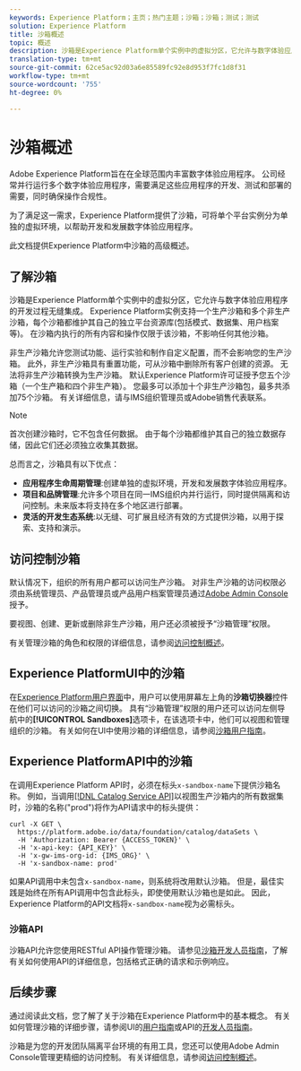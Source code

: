 ```yaml
---
keywords: Experience Platform；主页；热门主题；沙箱；沙箱；测试；测试
solution: Experience Platform
title: 沙箱概述
topic: 概述
description: 沙箱是Experience Platform单个实例中的虚拟分区，它允许与数字体验应用程序的开发过程无缝集成。
translation-type: tm+mt
source-git-commit: 62ce5ac92d03a6e85589fc92e8d953f7fc1d8f31
workflow-type: tm+mt
source-wordcount: '755'
ht-degree: 0%

---
```



# 沙箱概述

Adobe Experience Platform旨在在全球范围内丰富数字体验应用程序。 公司经常并行运行多个数字体验应用程序，需要满足这些应用程序的开发、测试和部署的需要，同时确保操作合规性。

为了满足这一需求，Experience Platform提供了沙箱，可将单个平台实例分为单独的虚拟环境，以帮助开发和发展数字体验应用程序。

此文档提供Experience Platform中沙箱的高级概述。

## 了解沙箱

沙箱是Experience Platform单个实例中的虚拟分区，它允许与数字体验应用程序的开发过程无缝集成。 Experience Platform实例支持一个生产沙箱和多个非生产沙箱，每个沙箱都维护其自己的独立平台资源库(包括模式、数据集、用户档案等)。  在沙箱内执行的所有内容和操作仅限于该沙箱，不影响任何其他沙箱。

非生产沙箱允许您测试功能、运行实验和制作自定义配置，而不会影响您的生产沙箱。 此外，非生产沙箱具有重置功能，可从沙箱中删除所有客户创建的资源。 无法将非生产沙箱转换为生产沙箱。 默认Experience Platform许可证授予您五个沙箱（一个生产箱和四个非生产箱）。 您最多可以添加十个非生产沙箱包，最多共添加75个沙箱。 有关详细信息，请与IMS组织管理员或Adobe销售代表联系。

>[!NOTE]
>
>首次创建沙箱时，它不包含任何数据。 由于每个沙箱都维护其自己的独立数据存储，因此它们还必须独立收集其数据。

总而言之，沙箱具有以下优点：

* **应用程序生命周期管理**:创建单独的虚拟环境，开发和发展数字体验应用程序。
* **项目和品牌管理**:允许多个项目在同一IMS组织内并行运行，同时提供隔离和访问控制。未来版本将支持在多个地区进行部署。
* **灵活的开发生态系统**:以无缝、可扩展且经济有效的方式提供沙箱，以用于探索、支持和演示。

## 访问控制沙箱

默认情况下，组织的所有用户都可以访问生产沙箱。 对非生产沙箱的访问权限必须由系统管理员、产品管理员或产品用户档案管理员通过[Adobe Admin Console](https://adminconsole.adobe.com)授予。

要视图、创建、更新或删除非生产沙箱，用户还必须被授予“沙箱管理”权限。

有关管理沙箱的角色和权限的详细信息，请参阅[访问控制概述](../access-control/home.md)。

## Experience PlatformUI中的沙箱

在[Experience Platform用户界面](https://platform.adobe.com)中，用户可以使用屏幕左上角的&#x200B;**沙箱切换器**&#x200B;控件在他们可以访问的沙箱之间切换。  具有“沙箱管理”权限的用户还可以访问左侧导航中的&#x200B;**[!UICONTROL Sandboxes]**&#x200B;选项卡，在该选项卡中，他们可以视图和管理组织的沙箱。 有关如何在UI中使用沙箱的详细信息，请参阅[沙箱用户指南](ui/overview.md)。

## Experience PlatformAPI中的沙箱

在调用Experience Platform API时，必须在标头`x-sandbox-name`下提供沙箱名称。 例如，当调用[[!DNL Catalog Service API]](https://www.adobe.io/apis/experienceplatform/home/api-reference.html#!acpdr/swagger-specs/catalog.yaml)以视图生产沙箱内的所有数据集时，沙箱的名称(&quot;prod&quot;)将作为API请求中的标头提供：

```shell
curl -X GET \
  https://platform.adobe.io/data/foundation/catalog/dataSets \
  -H 'Authorization: Bearer {ACCESS_TOKEN}' \
  -H 'x-api-key: {API_KEY}' \
  -H 'x-gw-ims-org-id: {IMS_ORG}' \
  -H 'x-sandbox-name: prod'
```

如果API调用中未包含`x-sandbox-name`，则系统将改用默认沙箱。 但是，最佳实践是始终在所有API调用中包含此标头，即使使用默认沙箱也是如此。 因此，Experience Platform的API文档将`x-sandbox-name`视为必需标头。

### 沙箱API

沙箱API允许您使用RESTful API操作管理沙箱。 请参见[沙箱开发人员指南](api/getting-started.md)，了解有关如何使用API的详细信息，包括格式正确的请求和示例响应。

## 后续步骤

通过阅读此文档，您了解了关于沙箱在Experience Platform中的基本概念。 有关如何管理沙箱的详细步骤，请参阅UI的[用户指南](ui/overview.md)或API的[开发人员指南](./api/getting-started.md)。

沙箱是为您的开发团队隔离平台环境的有用工具，您还可以使用Adobe Admin Console管理更精细的访问控制。 有关详细信息，请参阅[访问控制概述](../access-control/home.md)。